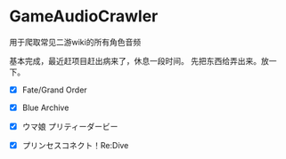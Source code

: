 # GameAudioCrawler

用于爬取常见二游wiki的所有角色音频

基本完成，最近赶项目赶出病来了，休息一段时间。
先把东西给弄出来。放一下。

 - [x] Fate/Grand Order
 
 - [x] Blue Archive
 
 - [x] ウマ娘 プリティーダービー

 - [x] プリンセスコネクト！Re:Dive
